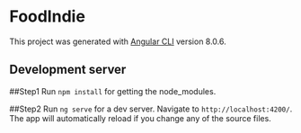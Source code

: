 # FoodIndie

This project was generated with [Angular CLI](https://github.com/angular/angular-cli) version 8.0.6.

## Development server
##Step1
Run `npm install` for getting the node_modules.

##Step2
Run `ng serve` for a dev server. Navigate to `http://localhost:4200/`. The app will automatically reload if you change any of the source files.
